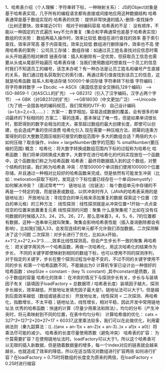 1、哈希表介绍（个人理解：字符串转下标，一种映射关系）：
    JS的Object对象是基于哈希表实现，几乎所有的编程语言都有直接或间接地应用这种数据结构
    哈希表通常是基于数组实现的
    哈希表的优势：
        提供非常快速的插入-删除-查找操作（比树还要快，效率接近O(1)）
        相对于树编码容易
    哈希表的不足：
        没有顺序，不能以一种固定的方式遍历
        key不允许重复（集合和字典通常也是基于哈希表实现）
    数组的优劣势：
        数组再插入操作时，效率比较低
        数组在进行查找的效率
            基于索引查找，效率非常高
            基于内容查找，效率比较低
        数组进行删除操作，效率也不高
    使用哈希表的案例：
        公司员工存储：
            数组存储：如通过员工姓名查找对应信息时需从头开始遍历相对麻烦
            链表存储：插入和删除有一定优势，但获取员工信息也需要从头或从尾部开始遍历
            哈希表存储：当我们使用数组时想查找一个员工的信息时我们不知道员工的编号，该怎末办呢？有一种办法是让员工姓名和编号产生直接的关系，我们通过姓名获取到它的索引值，再通过索引值查找到该员工的信息，这就是哈希函数
        联系人和电话存储
        50000个单词存储
    字符串转下标值
        字符编码：将字符串转数字
            ——> Ebcdic 
            ——> ASCII（美国信息安全交换码,128个编码）
            ——> ISO-8859-1（对ASCLL的扩充） 
            ——> GB2312（引入了汉字编码，汉字占两个字节）
            ——> GBK（对GB2312的扩充）
            ——>GB18030（中文更加广泛）
            ——>Unicode（为了统一全国各地的编码规范，我们常用的UTF-8）
        自己设计编码（a=1,b=2,c=3,......）：
            方案一：数字相加，容易造成数据的覆盖，会有很多的单词最终的下标相同的
            方案二：幂的连乘，基本保证了唯一性，但是如果单词很长时，那麽得到的数字会相当的庞大，甚至超过数组的最大创建长度，即使可以创建，也会造成严重的空间浪费
    哈希化引入
        现在需要一种压缩方法，把幂的连乘方案得到的巨大整数范围压缩到可接受的数组范围中
            多大的数组合适？两倍的大小
            如何压缩？取余操作，index = largeNumber(数字的范围) % smallNumber(要压缩的范围)
    概念：
        哈希化：将大数字转换成数组范围内下标的过程称为哈希化
        哈希函数：我们将单词转换成大数字，大数字在进行哈希化的代码实现放在一个函数中，这个函数我们称之为哈希函数
        哈希表：最终将数据插入到的这个数组，对整个结构的封装，我们称为哈希表
    冲突：尽管50000个单词我们使用100000个位置存储，并且通过一种相对比较好的哈希函数来完成，但是依然有可能发生冲突（比如：melioration获取下标时，发现这个下标位置已经存在一个单词demystify）
    如何解决冲突？（面试常考***）
        链地址法（拉链法）：每个数组单元中存储的不再是一个特定的值，而是链表或数组，以供冲突时传入（JAVA的哈希表采用的是链地址法）
        开放地址法：寻找空白的单元格来添加重复的数据
            探索这个位置（空白的单元格）的三种方法：
                线性探测：线性探测就是从冲突位置+1开始一点点查找空的位置来放置重复元素
                    线性探测的问题：聚集
                    什么是聚集呢？比如在没有任何数据的时候插入23，24，25，26，27，那么意味着3，4，5，6，7的位置都有数据，这种一连串单元就叫聚集，聚集会影响哈希表性能（插入查询删除都会有影响），比如我们插入33，会发现连续的单元都不允许我们添加数据。二次探测解决了这个问题
                二次探测：对步长进行了优化，比如从x开始，x+1^2,x+2^2,x+3^3......,效率比线性探测高，但会产生步长不一致的聚集
                再哈希化：
                    把关键字用另外一个哈希函数，再做一次哈希化，用这次哈希化的结果作为步长，
                    不同的关键字即使映射到相同的数组下标，也可以使用不同的探测序列，
                    对于指定的关键字，步长在整个探测过程当中是不变的，不过不同的关键字使用不同的步长
                    和第一个哈希函数不同，不能输出为0
                    计算机专家已设计出一种很好的哈希函数：stepSize = constant - (key % constant) ,其中constant是质数，且小于数组的容量
    哈希化的效率：
        在冲突的情况下与探测步长有关，步长与与装填因子有关（装填因子loadFactory = 总数据项 / 哈希表长度）装填因子越大，探测步长越长，效率越低，开放地址发填充因子最大是1，链地址法可以大于1，但是越到后面效率越低（数组或链表过长）
        开放地址发，线性探测 < 二次探测、再哈希化，指数增长，不太平稳；链地址法，线性增长，相对平稳，因此开发中常用链地址法
    优秀的哈希函数：快速的计算（尽量少用乘法和除法），均匀的分布（产生冲突时，将元素映射到不同的位置，在表中均匀分布）
        计算哈希值的优化：
            cats = 3*27^3+1*27^2+20*27+17 = 60337,这里乘法较多，我们可以在此做优化，利用霍纳法则（秦九韶算法：((..((anx + an-1)x + an-2)x + an-3)..)x + a1)x + a0)）将乘法尽可能的减少。
            哈希表的长度尽量使用质数（避免冲突）
    哈希表的扩容：
        为什莫需要扩容？在使用链地址法时。loadFactory可以大于1，所以这个哈希表可以无限的插入新数据，但是随着数据量的增多，每一个index对应的链表就会越来越长，也就造成了效率的降低，所以在适当情况对数组进行扩容两倍
        如何进行扩容？在loadFactory > 0.75时将数组的长度变为原来的两倍，在loadFactory < 0.25时进行缩容